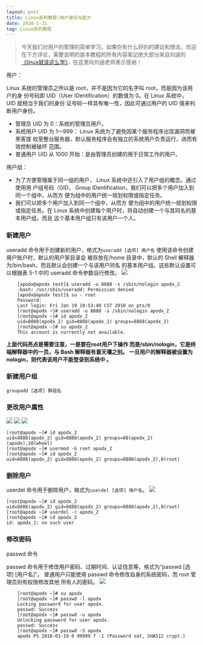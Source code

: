 ```yaml
---
layout: post
title: Linux系列教程:用户身份与能力
date: 2018-1-31
tag: Linux系列教程
---
```

> 今天我们对用户的管理的简单学习，如果你有什么好的的建议和想法，欢迎在下方评论，需要说明的是本教程的所有内容笔记绝大部分来自刘遄的[《linux就该这么学》](http://www.linuxprobe.com/book)，在这里向刘遄老师表示感谢！


用户：

Linux 系统的管理员之所以是 root，并不是因为它的名字叫 root，而是因为该用户的身
份号码即 UID（User IDentification）的数值为 0。在 Linux 系统中， UID 就相当于我们的身份
证号码一样具有唯一性，因此可通过用户的 UID 值来判断用户身份。

* 管理员 UID 为 0：系统的管理员用户。
* 系统用户 UID 为 1～999： Linux 系统为了避免因某个服务程序出现漏洞而被黑客提
权至整台服务器，默认服务程序会有独立的系统用户负责运行，进而有效控制被破坏
范围。
* 普通用户 UID 从 1000 开始：是由管理员创建的用于日常工作的用户。

用户组：

* 为了方便管理属于同一组的用户， Linux 系统中还引入了用户组的概念。通过使用用
户组号码（GID， Group IDentification，我们可以把多个用户加入到同一个组中，从而方
便为组中的用户统一规划权限或指定任务。
* 我们可以把多个用户加入到同一个组中，从而方
便为组中的用户统一规划权限或指定任务。在 Linux 系统中创建每个用户时，将自动创建一个与其同名的基本用户组，而且
这个基本用户组只有该用户一个人。

<h3>新建用户</h3>

useradd 命令用于创建新的用户，格式为`useradd [选项] 用户名`
使用该命令创建用户账户时，默认的用户家目录会
被存放在/home 目录中，默认的 Shell 解释器为/bin/bash，而且默认会创建一个与该用户同名
的基本用户组。这些默认设置可以根据表 5-1 中的 useradd 命令参数自行修改。
![](http://p0kzdnfmg.bkt.clouddn.com/18-1-19/31198865.jpg)

		[apodx@apodx test]$ useradd -u 8888 -s /sbin/nologin apodx_2
		-bash: /usr/sbin/useradd: Permission denied
		[apodx@apodx test]$ su - root
		Password: 
		Last login: Fri Jan 19 10:53:40 CST 2018 on pts/0
		[root@apodx ~]# useradd -u 8888 -s /sbin/nologin apodx_2
		[root@apodx ~]# id apodx_2
		uid=8888(apodx_2) gid=8888(apodx_2) groups=8888(apodx_2)
		[root@apodx ~]# su apodx_2
		This account is currently not available.

**上面代码亮点是需要注意，一是要在root用户下操作 而是/sbin/nologin，它是终端解释器中的一员，与 Bash 解释器有着天壤之别。
一旦用户的解释器被设置为 nologin，则代表该用户不能登录到系统中 。**
<h3>新建用户组</h3>

`groupadd [选项] 群组名`

<h3>更改用户属性</h3>


	
![](http://p0kzdnfmg.bkt.clouddn.com/18-1-19/28230731.jpg)
![](http://p0kzdnfmg.bkt.clouddn.com/18-1-19/70454571.jpg)
![](http://p0kzdnfmg.bkt.clouddn.com/18-1-19/98318699.jpg)

	[root@apodx ~]# id apodx_2
	uid=8888(apodx_2) gid=8888(apodx_2) groups=88(apodx_2)(apodx),10(wheel)
	[root@apodx ~]# usermod -G root apodx_2
	[root@apodx ~]# id apodx_2
	uid=8888(apodx_2) gid=8888(apodx_2) groups=8888(apodx_2),0(root)
<h3>删除用户</h3>

userdel 命令用于删除用户，格式为`userdel [选项] 用户名`。	
![](http://p0kzdnfmg.bkt.clouddn.com/18-1-19/23818014.jpg)

	[root@apodx ~]# id apodx_2
	uid=8888(apodx_2) gid=8888(apodx_2) groups=8888(apodx_2),0(root)
	[root@apodx ~]# userdel -r apodx_2
	[root@apodx ~]# id apodx_2
	id: apodx_2: no such user
<h3>修改密码</h3>

passwd 命令

passwd 命令用于修改用户密码、过期时间、认证信息等，格式为“passwd [选项] [用户名]”。
普通用户只能使用 passwd 命令修改自身的系统密码，而 root 管理员则有权限修改其他
所有人的密码。
![](http://p0kzdnfmg.bkt.clouddn.com/18-1-19/30009105.jpg)

		[root@apodx ~]# su apodx
		[root@apodx ~]# passwd -l apodx
		Locking password for user apodx.
		passwd: Success
		[root@apodx ~]# passwd -u apodx
		Unlocking password for user apodx.
		passwd: Success
		[root@apodx ~]# passwd -S apodx
		apodx PS 2018-01-19 0 99999 7 -1 (Password set, SHA512 crypt.)